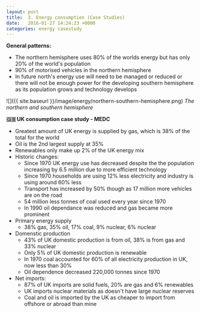 ```yaml
---
layout: post
title:  3. Energy consumption (Case Studies)
date:   2016-01-27 14:24:23 +0000
categories: energy casestudy
---
```


**General patterns:**

* The northern hemisphere uses 80% of the worlds energy but has only 20% of the world's population
* 90% of motorised vehicles in the northern hemisphere
* In future north's energy use will need to be managed or reduced or there will not be enough power for the developing southern hemisphere as its population grows and technology develops

![]({{ site.baseurl }}/image/energy/northern-southern-hemisphere.png)
*The northern and southern hemisphere*


**🇬🇧 UK consumption case study - MEDC**

* Greatest amount of UK energy is supplied by gas, which is 38% of the total for the world
* Oil is the 2nd largest supply at 35%
* Renewables only make up 2% of the UK energy mix
* Historic changes:
	* Since 1970 UK energy use has decreased despite the the population increasing by 6.5 million due to more efficient technology
	* Since 1970 households are using 12% less electricity and industry is using around 60% less
	* Transport has increased by 50% though as 17 million more vehicles are on the road
	* 54 million less tonnes of coal used every year since 1970
	* In 1990 oil dependance was reduced and gas became more prominent 
* Primary energy supply
	* 38% gas, 35% oil, 17% coal, 9% nuclear, 6% nuclear 
* Domenstic production
	* 43% of UK domestic production is from oil, 38% is from gas and 33% nuclear
	* Only 5% of UK domestic production is renewable
	* In 1970 coal accounted for 60% of all electricity production in UK, now less than 30%
	* Oil dependence decreased 220,000 tonnes since 1970
* Net imports:
	* 87% of UK imports are solid fuels, 20% are gas and 6% renewables
	* UK imports nuclear materials as doesn't have large nuclear reserves
	* Coal and oil is imported by the UK as cheaper to import from offshore or abroad than mine
